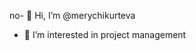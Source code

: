no- 👋 Hi, I’m @merychikurteva
- 👀 I’m interested in project management 

<!---
merychikurteva/merychikurteva is a ✨ special ✨ repository because its `README.md` (this file) appears on your GitHub profile.
You can click the Preview link to take a look at your changes.
--->
